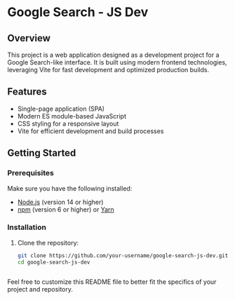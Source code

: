 # Google Search - JS Dev

## Overview

This project is a web application designed as a development project for a Google Search-like interface. It is built using modern frontend technologies, leveraging Vite for fast development and optimized production builds.

## Features

- Single-page application (SPA)
- Modern ES module-based JavaScript
- CSS styling for a responsive layout
- Vite for efficient development and build processes

## Getting Started

### Prerequisites

Make sure you have the following installed:

- [Node.js](https://nodejs.org/) (version 14 or higher)
- [npm](https://www.npmjs.com/) (version 6 or higher) or [Yarn](https://yarnpkg.com/)

### Installation

1. Clone the repository:

   ```bash
   git clone https://github.com/your-username/google-search-js-dev.git
   cd google-search-js-dev


   
Feel free to customize this README file to better fit the specifics of your project and repository.


